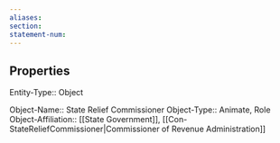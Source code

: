 ```yaml
---
aliases: 
section: 
statement-num: 
---
```

## Properties

Entity-Type:: Object

Object-Name:: State Relief Commissioner
Object-Type:: Animate, Role
Object-Affiliation:: [[State Government]], [[Con-StateReliefCommissioner|Commissioner of Revenue Administration]]